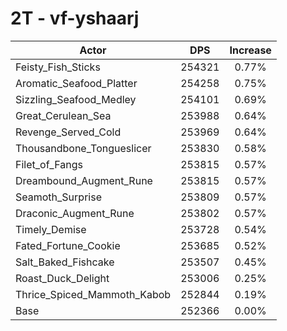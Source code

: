 # 2T - vf-yshaarj
| Actor | DPS | Increase |
|---|:---:|:---:|
|Feisty_Fish_Sticks|254321|0.77%|
|Aromatic_Seafood_Platter|254258|0.75%|
|Sizzling_Seafood_Medley|254101|0.69%|
|Great_Cerulean_Sea|253988|0.64%|
|Revenge_Served_Cold|253969|0.64%|
|Thousandbone_Tongueslicer|253830|0.58%|
|Filet_of_Fangs|253815|0.57%|
|Dreambound_Augment_Rune|253815|0.57%|
|Seamoth_Surprise|253809|0.57%|
|Draconic_Augment_Rune|253802|0.57%|
|Timely_Demise|253728|0.54%|
|Fated_Fortune_Cookie|253685|0.52%|
|Salt_Baked_Fishcake|253507|0.45%|
|Roast_Duck_Delight|253006|0.25%|
|Thrice_Spiced_Mammoth_Kabob|252844|0.19%|
|Base|252366|0.00%|
